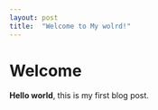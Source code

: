 ```yaml
---
layout: post
title:  "Welcome to My wolrd!"
---
```


# Welcome

**Hello world**, this is my first blog post.
